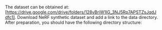 The dataset can be obtained at: [https://drive.google.com/drive/folders/128yBriW1IG_3NJ5Rp7APSTZsJqdJdfc1].
Download NeRF synthetic dataset and add a link to the data directory. After preparation, you should have the following directory structure:
